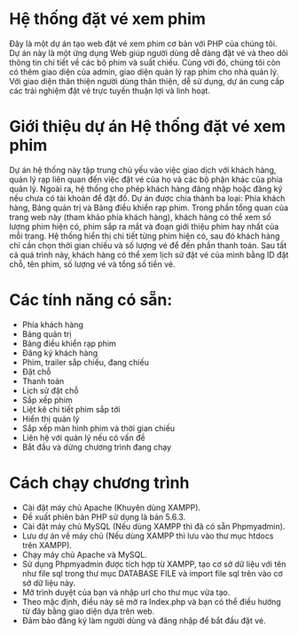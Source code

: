 # Hệ thống đặt vé xem phim

Đây là một dự án tạo web đặt vé xem phim cơ bản với PHP của chúng tôi. Dự án này là một ứng dụng Web giúp người dùng dễ dàng đặt vé và theo dõi thông tin chi tiết về các bộ phim và suất chiếu. Cùng với đó, chúng tôi còn có thêm giao diện của admin, giao diện quản lý rạp phim cho nhà quản lý. Với giao diện thân thiện người dùng thân thiện, dễ sử dụng, dự án cung cấp các trải nghiệm đặt vé trực tuyến thuận lợi và linh hoạt.

# Giới thiệu dự án Hệ thống đặt vé xem phim
Dự án hệ thống này tập trung chủ yếu vào việc giao dịch với khách hàng, quản lý rạp liên quan đến việc đặt vé của họ và các bộ phận khác của phía quản lý. Ngoài ra, hệ thống cho phép khách hàng đăng nhập hoặc đăng ký nếu chưa có tài khoản để đặt đồ. Dự án được chia thành ba loại: Phía khách hàng, Bảng quản trị và Bảng điều khiển rạp phim. Trong phần tổng quan của trang web này (tham khảo phía khách hàng), khách hàng có thể xem số lượng phim hiện có, phim sắp ra mắt và đoạn giới thiệu phim hay nhất của mỗi trang. Hệ thống hiển thị chi tiết từng phim hiện có, sau đó khách hàng chỉ cần chọn thời gian chiếu và số lượng vé để đến phần thanh toán. Sau tất cả quá trình này, khách hàng có thể xem lịch sử đặt vé của mình bằng ID đặt chỗ, tên phim, số lượng vé và tổng số tiền vé.

# Các tính năng có sẵn:
- Phía khách hàng
- Bảng quản trị
- Bảng điều khiển rạp phim
- Đăng ký khách hàng
- Phim, trailer sắp chiếu, đang chiếu
- Đặt chỗ
- Thanh toán
- Lịch sử đặt chỗ
- Sắp xếp phim
- Liệt kê chi tiết phim sắp tới
- Hiển thị quản lý
- Sắp xếp màn hình phim và thời gian chiếu
- Liên hệ với quản lý nếu có vấn đề
- Bắt đầu và dừng chương trình đang chạy

# Cách chạy chương trình
- Cài đặt máy chủ Apache (Khuyên dùng XAMPP).
- Đề xuất phiên bản PHP sử dụng là bản 5.6.3.
- Cài đặt máy chủ MySQL (Nếu dùng XAMPP thì đã có sẵn Phpmyadmin).
- Lưu dự án về máy chủ (Nếu dùng XAMPP thì lưu vào thư mục htdocs trên XAMPP).
- Chạy máy chủ Apache và MySQL.
- Sử dụng Phpmyadmin được tích hợp từ XAMPP, tạo cơ sở dữ liệu với tên như file sql trong thư mục DATABASE FILE và import file sql trên vào cơ sở dữ liệu này.
- Mở trình duyệt của bạn và nhập url cho thư mục vừa tạo.
- Theo mặc định, điều này sẽ mở ra Index.php và bạn có thể điều hướng từ đây bằng giao diện dựa trên web.
- Đảm bảo đăng ký làm người dùng và đăng nhập để bắt đầu đặt vé.
